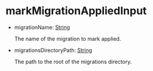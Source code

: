 # markMigrationAppliedInput
- migrationName: [String](../shapes/String.md)

  The name of the migration to mark applied.

- migrationsDirectoryPath: [String](../shapes/String.md)

  The path to the root of the migrations directory.

